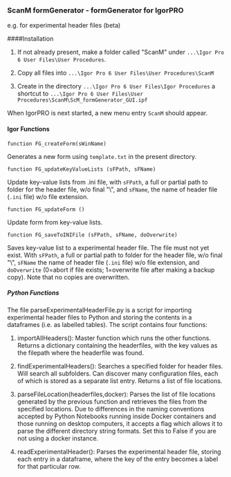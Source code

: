 ### ScanM formGenerator - formGenerator for IgorPRO

e.g. for experimental header files (beta)

####Installation

1. If not already present, make a folder called "ScanM" under ``...\Igor Pro 6 User Files\User Procedures``.

2. Copy all files into ``...\Igor Pro 6 User Files\User Procedures\ScanM``

3. Create in the directory ``...\Igor Pro 6 User Files\Igor Procedures`` a shortcut to ``...\Igor Pro 6 User Files\User Procedures\ScanM\ScM_formGenerator_GUI.ipf``

When IgorPRO is next started, a new menu entry ``ScanM`` should appear.

#### Igor Functions

``function FG_createForm(sWinName)``

Generates a new form using ``template.txt`` in the present directory.

``function FG_updateKeyValueLists (sFPath, sFName)``

Update key-value lists from .ini file, with ``sFPath``, a full or partial path to folder for the header file, w/o final "\\", and ``sFName``, the name of header file (``.ini`` file) w/o file extension.

``function FG_updateForm ()``

Update form from key-value lists.

``function FG_saveToINIFile (sFPath, sFName, doOverwrite)``

Saves key-value list to a experimental header file. The file must not yet exist. With ``sFPath``, a full or partial path to folder for the header file, w/o final "\\", ``sFName`` the name of header file (``.ini`` file) w/o file extension, and ``doOverwrite`` (0=abort if file exists; 1=overwrite file after making a backup copy).  Note that no copies are overwritten.

##### Python Functions

The file parseExperimentalHeaderFile.py is a script for importing experimental header files to Python and storing the contents in a dataframes (i.e. as labelled tables). The script contains four functions:

1. importAllHeaders(): Master function which runs the other functions. Returns a dictionary containing the headerfiles, with the key values as the filepath where the headerfile was found.

2. findExperimentalHeaders(): Searches a specified folder for header files. Will search all subfolders. Can discover many configuration files, each of which is stored as a separate list entry. Returns a list of file locations.

3. parseFileLocation(headerfiles,docker): Parses the list of file locations generated by the previous function and retrieves the files from the specified locations. Due to differences in the naming conventions accepted by Python Notebooks running inside Docker containers and those running on desktop computers, it accepts a flag which allows it to parse the different directory string formats. Set this to False if you are not using a docker instance.

4. readExperimentalHeader(): Parses the experimental header file, storing each entry in a dataframe, where the key of the entry becomes a label for that particular row. 

